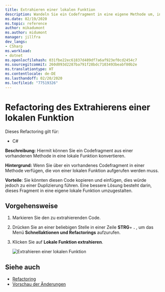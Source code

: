 ```yaml
---
title: Extrahieren einer lokalen Funktion
description: Wandeln Sie ein Codefragment in eine eigene Methode um, indem Sie den Code auswählen und STRG+R, STRG+M drücken.
ms.date: 02/19/2020
ms.topic: reference
author: mikadumont
ms.author: midumont
manager: jillfra
dev_langs:
- CSharp
ms.workload:
- dotnet
ms.openlocfilehash: 031fbe22ec61837d489df7a6af923ef0cd2454c7
ms.sourcegitcommit: 260d093d2287ba791f28bdc7103493beabf80b2e
ms.translationtype: HT
ms.contentlocale: de-DE
ms.lasthandoff: 02/20/2020
ms.locfileid: "77519326"
---
```

# <a name="extract-local-function-refactoring"></a>Refactoring des Extrahierens einer lokalen Funktion

Dieses Refactoring gilt für:

- C#

**Beschreibung:** Hiermit können Sie ein Codefragment aus einer vorhandenen Methode in eine lokale Funktion konvertieren.

**Hintergrund:** Wenn Sie über ein vorhandenes Codefragment in einer Methode verfügen, die von einer lokalen Funktion aufgerufen werden muss.

**Vorteile**: Sie könnten diesen Code kopieren und einfügen, dies würde jedoch zu einer Duplizierung führen. Eine bessere Lösung besteht darin, dieses Fragment in eine eigene lokale Funktion umzugestalten.

## <a name="how-to"></a>Vorgehensweise

1. Markieren Sie den zu extrahierenden Code.

2. Drücken Sie an einer beliebigen Stelle in einer Zeile **STRG**+ **.** , um das Menü **Schnellaktionen und Refactorings** aufzurufen. 

3. Klicken Sie auf **Lokale Funktion extrahieren**.

    ![Extrahieren einer lokalen Funktion](media/extract-local-function.png)

## <a name="see-also"></a>Siehe auch

- [Refactoring](../refactoring-in-visual-studio.md)
- [Vorschau der Änderungen](../../ide/preview-changes.md)
